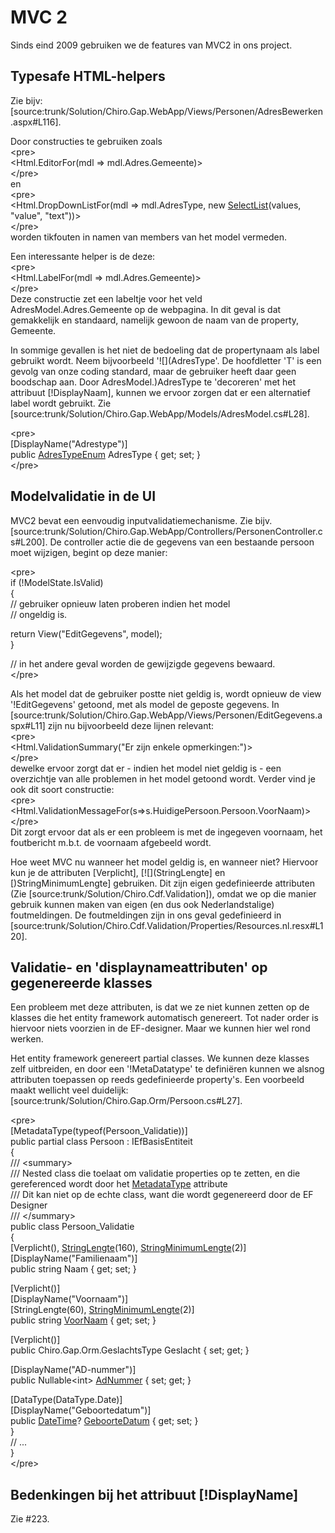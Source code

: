 MVC 2
=====

Sinds eind 2009 gebruiken we de features van MVC2 in ons project.

Typesafe HTML-helpers
---------------------

Zie bijv:
\[source:trunk/Solution/Chiro.Gap.WebApp/Views/Personen/AdresBewerken.aspx\#L116\].

Door constructies te gebruiken zoals\
&lt;pre&gt;\
&lt;<span style="text-align:center;">Html.EditorFor(mdl =&gt;
mdl.Adres.Gemeente)</span>&gt;\
&lt;/pre&gt;\
en\
&lt;pre&gt;\
&lt;<span style="text-align:center;">Html.DropDownListFor(mdl =&gt;
mdl.AdresType, new [SelectList](SelectList.md)(values, "value",
"text"))</span>&gt;\
&lt;/pre&gt;\
worden tikfouten in namen van members van het model vermeden.

Een interessante helper is de deze:\
&lt;pre&gt;\
&lt;<span style="text-align:center;">Html.LabelFor(mdl =&gt;
mdl.Adres.Gemeente)</span>&gt;\
&lt;/pre&gt;\
Deze constructie zet een labeltje voor het veld
AdresModel.Adres.Gemeente op de webpagina. In dit geval is dat
gemakkelijk en standaard, namelijk gewoon de naam van de property,
Gemeente.

In sommige gevallen is het niet de bedoeling dat de propertynaam als
label gebruikt wordt. Neem bijvoorbeeld
'![](AdresType'.  De hoofdletter 'T' is een gevolg van onze coding standard, maar de gebruiker heeft daar geen boodschap aan.  Door AdresModel.)AdresType
te 'decoreren' met het attribuut \[!DisplayNaam\], kunnen we ervoor
zorgen dat er een alternatief label wordt gebruikt. Zie
\[source:trunk/Solution/Chiro.Gap.WebApp/Models/AdresModel.cs\#L28\].

&lt;pre&gt;\
\[DisplayName("Adrestype")\]\
public [AdresTypeEnum](AdresTypeEnum.md) AdresType { get; set; }\
&lt;/pre&gt;

Modelvalidatie in de UI
-----------------------

MVC2 bevat een eenvoudig inputvalidatiemechanisme. Zie bijv.
\[source:trunk/Solution/Chiro.Gap.WebApp/Controllers/PersonenController.cs\#L200\].
De controller actie die de gegevens van een bestaande persoon moet
wijzigen, begint op deze manier:

&lt;pre&gt;\
if (!ModelState.IsValid)\
{\
// gebruiker opnieuw laten proberen indien het model\
// ongeldig is.

return View("EditGegevens", model);\
}

// in het andere geval worden de gewijzigde gegevens bewaard.\
&lt;/pre&gt;

Als het model dat de gebruiker postte niet geldig is, wordt opnieuw de
view '!EditGegevens' getoond, met als model de geposte gegevens. In
\[source:trunk/Solution/Chiro.Gap.WebApp/Views/Personen/EditGegevens.aspx\#L11\]
zijn nu bijvoorbeeld deze lijnen relevant:\
&lt;pre&gt;\
&lt;<span style="text-align:center;">Html.ValidationSummary("Er zijn
enkele opmerkingen:")</span>&gt;\
&lt;/pre&gt;\
dewelke ervoor zorgt dat er - indien het model niet geldig is - een
overzichtje van alle problemen in het model getoond wordt. Verder vind
je ook dit soort constructie:\
&lt;pre&gt;\
&lt;<span
style="text-align:center;">Html.ValidationMessageFor(s=&gt;s.HuidigePersoon.Persoon.VoorNaam)</span>&gt;\
&lt;/pre&gt;\
Dit zorgt ervoor dat als er een probleem is met de ingegeven voornaam,
het foutbericht m.b.t. de voornaam afgebeeld wordt.

Hoe weet MVC nu wanneer het model geldig is, en wanneer niet? Hiervoor
kun je de attributen \[Verplicht\],
\[![](StringLengte] en [)StringMinimumLengte\] gebruiken. Dit zijn eigen
gedefinieerde attributen (Zie
\[source:trunk/Solution/Chiro.Cdf.Validation\]), omdat we op die manier
gebruik kunnen maken van eigen (en dus ook Nederlandstalige)
foutmeldingen. De foutmeldingen zijn in ons geval gedefinieerd in
\[source:trunk/Solution/Chiro.Cdf.Validation/Properties/Resources.nl.resx\#L120\].

Validatie- en 'displaynameattributen' op gegenereerde klasses
-------------------------------------------------------------

Een probleem met deze attributen, is dat we ze niet kunnen zetten op de
klasses die het entity framework automatisch genereert. Tot nader order
is hiervoor niets voorzien in de EF-designer. Maar we kunnen hier wel
rond werken.

Het entity framework genereert partial classes. We kunnen deze klasses
zelf uitbreiden, en door een '!MetaDatatype' te definiëren kunnen we
alsnog attributen toepassen op reeds gedefinieerde property's. Een
voorbeeld maakt wellicht veel duidelijk:
\[source:trunk/Solution/Chiro.Gap.Orm/Persoon.cs\#L27\].

&lt;pre&gt;\
\[MetadataType(typeof(Persoon\_Validatie))\]\
public partial class Persoon : IEfBasisEntiteit\
{\
/// &lt;summary&gt;\
/// Nested class die toelaat om validatie properties op te zetten, en
die gereferenced wordt door het [MetadataType](MetadataType.md) attribute\
/// Dit kan niet op de echte class, want die wordt gegenereerd door de
EF Designer\
/// &lt;/summary&gt;\
public class Persoon\_Validatie\
{\
\[Verplicht(), [StringLengte](StringLengte.md)(160),
[StringMinimumLengte](StringMinimumLengte.md)(2)\]\
\[DisplayName("Familienaam")\]\
public string Naam { get; set; }

\[Verplicht()\]\
\[DisplayName("Voornaam")\]\
\[StringLengte(60), [StringMinimumLengte](StringMinimumLengte.md)(2)\]\
public string [VoorNaam](VoorNaam.md) { get; set; }

\[Verplicht()\]\
public Chiro.Gap.Orm.GeslachtsType Geslacht { set; get; }

\[DisplayName("AD-nummer")\]\
public Nullable&lt;int&gt; [AdNummer](AdNummer.md) { set; get; }

\[DataType(DataType.Date)\]\
\[DisplayName("Geboortedatum")\]\
public [DateTime](DateTime.md)? [GeboorteDatum](GeboorteDatum.md) { get; set; }\
}\
// ...\
}\
&lt;/pre&gt;

Bedenkingen bij het attribuut \[!DisplayName\]
----------------------------------------------

Zie \#223.
